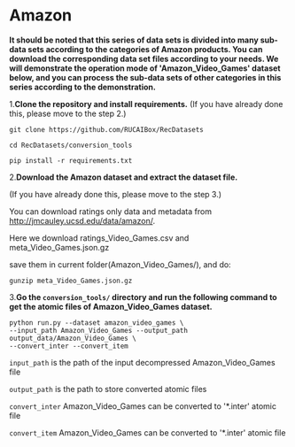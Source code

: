 # Amazon

**It should be noted that this series of data sets is divided into many sub-data sets according to the categories of Amazon products. You can download the corresponding data set files according to your needs. We will demonstrate the operation mode of 'Amazon_Video_Games' dataset below, and you can process the sub-data sets of other categories in this series according to the demonstration.**

1.**Clone the repository and install requirements.** 
(If you have already done this, please move to the step 2.)

```
git clone https://github.com/RUCAIBox/RecDatasets

cd RecDatasets/conversion_tools

pip install -r requirements.txt
```

2.**Download the Amazon dataset and extract the dataset file.**

(If you have already done this, please move to the step 3.)

You can download ratings only data and metadata from http://jmcauley.ucsd.edu/data/amazon/.

Here we download ratings_Video_Games.csv and meta_Video_Games.json.gz

save them in current folder(Amazon_Video_Games/), and do:

```
gunzip meta_Video_Games.json.gz
```

3.**Go the ``conversion_tools/`` directory 
and run the following command to get the atomic files of Amazon_Video_Games dataset.**

```
python run.py --dataset amazon_video_games \ 
--input_path Amazon_Video_Games --output_path output_data/Amazon_Video_Games \
--convert_inter --convert_item
```

`input_path` is the path of the input decompressed Amazon_Video_Games file

`output_path` is the path to store converted atomic files

 `convert_inter` Amazon_Video_Games can be converted to '*.inter' atomic file

 `convert_item` Amazon_Video_Games can be converted to '*.inter' atomic file


